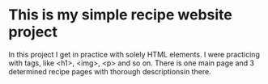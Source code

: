 # This is my simple recipe website project

In this project I get in practice with solely HTML elements.
I were practicing with tags, like &lt;h1&gt;, &lt;img&gt;, &lt;p&gt; and so on. 
There is one main page and 3 determined recipe pages with thorough descriptionsin there.
